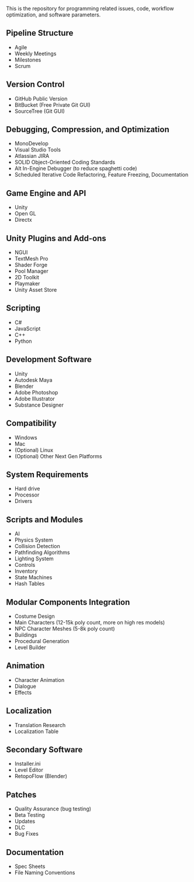 This is the repository for programming related issues, code, workflow optimization, and software parameters.

## Pipeline Structure
- Agile
- Weekly Meetings 
- Milestones
- Scrum

## Version Control
- GitHub Public Version
- BitBucket (Free Private Git GUI)
- SourceTree (Git GUI)

## Debugging, Compression, and Optimization
- MonoDevelop 
- Visual Studio Tools
- Atlassian JIRA
- SOLID Object-Oriented Coding Standards
- Alt In-Engine Debugger (to reduce spaghetti code)
- Scheduled Iterative Code Refactoring, Feature Freezing, Documentation

## Game Engine and API
- Unity
- Open GL
- Directx

## Unity Plugins and Add-ons
- NGUI
- TextMesh Pro
- Shader Forge
- Pool Manager
- 2D Toolkit
- Playmaker
- Unity Asset Store

## Scripting
- C#
- JavaScript
- C++
- Python

## Development Software
- Unity
- Autodesk Maya
- Blender
- Adobe Photoshop
- Adobe Illustrator
- Substance Designer

## Compatibility
- Windows
- Mac
- (Optional) Linux
- (Optional) Other Next Gen Platforms

## System Requirements
- Hard drive
- Processor
- Drivers

## Scripts and Modules
- AI
- Physics System
- Collision Detection
- Pathfinding Algorithms
- Lighting System
- Controls
- Inventory
- State Machines
- Hash Tables

## Modular Components Integration
- Costume Design
- Main Characters (12-15k poly count, more on high res models)
- NPC Character Meshes (5-8k poly count)
- Buildings
- Procedural Generation
- Level Builder

## Animation
- Character Animation
- Dialogue
- Effects

## Localization
- Translation Research
- Localization Table

## Secondary Software
- Installer.ini
- Level Editor
- RetopoFlow (Blender)

## Patches
- Quality Assurance (bug testing)
- Beta Testing
- Updates
- DLC
- Bug Fixes

## Documentation
- Spec Sheets
- File Naming Conventions
